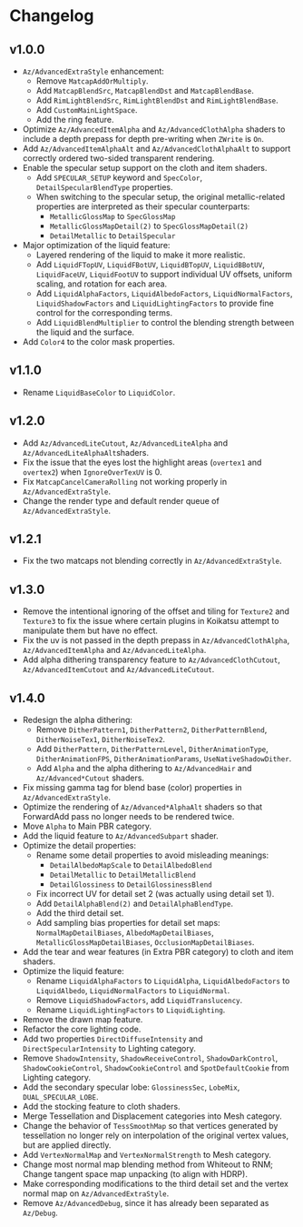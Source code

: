 # Changelog

## v1.0.0
- `Az/AdvancedExtraStyle` enhancement:
  - Remove `MatcapAddOrMultiply`.
  - Add `MatcapBlendSrc`, `MatcapBlendDst` and `MatcapBlendBase`.
  - Add `RimLightBlendSrc`, `RimLightBlendDst` and `RimLightBlendBase`.
  - Add `CustomMainLightSpace`.
  - Add the ring feature.
- Optimize `Az/AdvancedItemAlpha` and `Az/AdvancedClothAlpha` shaders to include a depth prepass for depth pre-writing when `ZWrite` is `On`.
- Add `Az/AdvancedItemAlphaAlt` and `Az/AdvancedClothAlphaAlt` to support correctly ordered two-sided transparent rendering.
- Enable the specular setup support on the cloth and item shaders.
  - Add `SPECULAR_SETUP` keyword and `SpecColor`, `DetailSpecularBlendType` properties.
  - When switching to the specular setup, the original metallic-related properties are interpreted as their specular counterparts:
    - `MetallicGlossMap` to `SpecGlossMap`
    - `MetallicGlossMapDetail(2)` to `SpecGlossMapDetail(2)`
    - `DetailMetallic` to `DetailSpecular`
- Major optimization of the liquid feature:
  - Layered rendering of the liquid to make it more realistic.
  - Add `LiquidFTopUV`, `LiquidFBotUV`, `LiquidBTopUV`, `LiquidBBotUV`, `LiquidFaceUV`, `LiquidFootUV` to support individual UV offsets, uniform scaling, and rotation for each area.
  - Add `LiquidAlphaFactors`, `LiquidAlbedoFactors`, `LiquidNormalFactors`, `LiquidShadowFactors` and `LiquidLightingFactors` to provide fine control for the corresponding terms.
  - Add `LiquidBlendMultiplier` to control the blending strength between the liquid and the surface.
- Add `Color4` to the color mask properties.

## v1.1.0
- Rename `LiquidBaseColor` to `LiquidColor`.

## v1.2.0
- Add `Az/AdvancedLiteCutout`, `Az/AdvancedLiteAlpha` and `Az/AdvancedLiteAlphaAlt`shaders.
- Fix the issue that the eyes lost the highlight areas (`overtex1` and `overtex2`) when `IgnoreOverTexUV` is 0.
- Fix `MatcapCancelCameraRolling` not working properly in `Az/AdvancedExtraStyle`.
- Change the render type and default render queue of `Az/AdvancedExtraStyle`.

## v1.2.1
- Fix the two matcaps not blending correctly in `Az/AdvancedExtraStyle`.

## v1.3.0
- Remove the intentional ignoring of the offset and tiling for `Texture2` and `Texture3` to fix the issue where certain plugins in Koikatsu attempt to manipulate them but have no effect.
- Fix the uv is not passed in the depth prepass in `Az/AdvancedClothAlpha`, `Az/AdvancedItemAlpha` and `Az/AdvancedLiteAlpha`.
- Add alpha dithering transparency feature to `Az/AdvancedClothCutout`, `Az/AdvancedItemCutout` and `Az/AdvancedLiteCutout`.

## v1.4.0
- Redesign the alpha dithering:
  - Remove `DitherPattern1`, `DitherPattern2`, `DitherPatternBlend`, `DitherNoiseTex1`, `DitherNoiseTex2`.
  - Add `DitherPattern`, `DitherPatternLevel`, `DitherAnimationType`, `DitherAnimationFPS`, `DitherAnimationParams`, `UseNativeShadowDither`.
  - Add `Alpha` and the alpha dithering to `Az/AdvancedHair` and `Az/Advanced*Cutout` shaders.
- Fix missing gamma tag for blend base (color) properties in `Az/AdvancedExtraStyle`.
- Optimize the rendering of `Az/Advanced*AlphaAlt` shaders so that ForwardAdd pass no longer needs to be rendered twice.
- Move `Alpha` to Main PBR category.
- Add the liquid feature to `Az/AdvancedSubpart` shader.
- Optimize the detail properties:
  - Rename some detail properties to avoid misleading meanings:
    - `DetailAlbedoMapScale` to `DetailAlbedoBlend`
    - `DetailMetallic` to `DetailMetallicBlend`
    - `DetailGlossiness` to `DetailGlossinessBlend`
  - Fix incorrect UV for detail set 2 (was actually using detail set 1).
  - Add `DetailAlphaBlend(2)` and `DetailAlphaBlendType`.
  - Add the third detail set.
  - Add sampling bias properties for detail set maps: `NormalMapDetailBiases`, `AlbedoMapDetailBiases`, `MetallicGlossMapDetailBiases`, `OcclusionMapDetailBiases`.
- Add the tear and wear features (in Extra PBR category) to cloth and item shaders.
- Optimize the liquid feature:
  - Rename `LiquidAlphaFactors` to `LiquidAlpha`, `LiquidAlbedoFactors` to `LiquidAlbedo`, `LiquidNormalFactors` to `LiquidNormal`.
  - Remove `LiquidShadowFactors`, add `LiquidTranslucency`.
  - Rename `LiquidLightingFactors` to `LiquidLighting`.
- Remove the drawn map feature.
- Refactor the core lighting code.
- Add two properties `DirectDiffuseIntensity` and `DirectSpecularIntensity` to Lighting category.
- Remove `ShadowIntensity`, `ShadowReceiveControl`, `ShadowDarkControl`, `ShadowCookieControl`, `ShadowCookieControl` and `SpotDefaultCookie` from Lighting category.
- Add the secondary specular lobe: `GlossinessSec`, `LobeMix`, `DUAL_SPECULAR_LOBE`.
- Add the stocking feature to cloth shaders.
- Merge Tessellation and Displacement categories into Mesh category.
- Change the behavior of `TessSmoothMap` so that vertices generated by tessellation no longer rely on interpolation of the original vertex values, but are applied directly.
- Add `VertexNormalMap` and `VertexNormalStrength` to Mesh category.
- Change most normal map blending method from Whiteout to RNM; Change tangent space map unpacking (to align with HDRP).
- Make corresponding modifications to the third detail set and the vertex normal map on `Az/AdvancedExtraStyle`.
- Remove `Az/AdvancedDebug`, since it has already been separated as `Az/Debug`.
